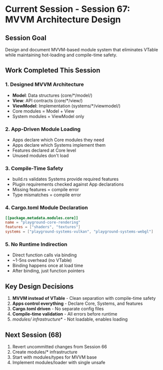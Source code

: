 # Current Session - Session 67: MVVM Architecture Design

## Session Goal
Design and document MVVM-based module system that eliminates VTable while maintaining hot-loading and compile-time safety.

## Work Completed This Session

### 1. Designed MVVM Architecture
- **Model**: Data structures (core/*/model/)
- **View**: API contracts (core/*/view/)
- **ViewModel**: Implementation (systems/*/viewmodel/)
- Core modules = Model + View
- System modules = ViewModel only

### 2. App-Driven Module Loading
- Apps declare which Core modules they need
- Apps declare which Systems implement them
- Features declared at Core level
- Unused modules don't load

### 3. Compile-Time Safety
- build.rs validates Systems provide required features
- Plugin requirements checked against App declarations
- Missing features = compile error
- Type mismatches = compile error

### 4. Cargo.toml Module Declaration
```toml
[[package.metadata.modules.core]]
name = "playground-core-rendering"
features = ["shaders", "textures"]
systems = ["playground-systems-vulkan", "playground-systems-webgl"]
```

### 5. No Runtime Indirection
- Direct function calls via binding
- ~1-5ns overhead (no VTable)
- Binding happens once at load time
- After binding, just function pointers

## Key Design Decisions

1. **MVVM instead of VTable** - Clean separation with compile-time safety
2. **Apps control everything** - Declare Core, Systems, and features
3. **Cargo.toml driven** - No separate config files
4. **Compile-time validation** - All errors before runtime
5. **modules/* infrastructure** - Not loadable, enables loading

## Next Session (68)

1. Revert uncommitted changes from Session 66
2. Create modules/* infrastructure
3. Start with modules/types for MVVM base
4. Implement modules/loader with single unsafe